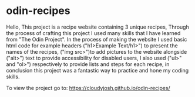 # odin-recipes
Hello, This project is a recipe website containing 3 unique recipes, Through the process of crafting this project I used many skills that I have learned from "The Odin Project".
In the process of making the website I used basic html code for example headers ("h1>Example Text/h1>") to present the names of the recipes, ("img src>")to add pictures to the website alongside ("alt>") text to provide accessibility for disabled users, I also used ("ul>" and "ol>") respectively to provide lists and steps for each recipe, in conclusion this project was a fantastic way to practice and hone my coding skills.<br>

To view the project go to: https://cloudyjosh.github.io/odin-recipes/
